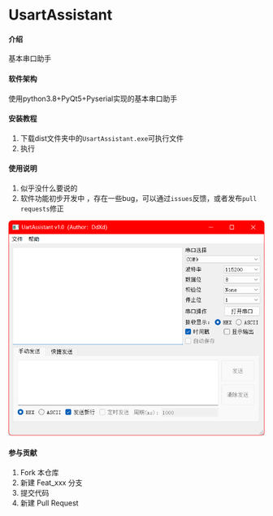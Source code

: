 # UsartAssistant

#### 介绍
基本串口助手

#### 软件架构
使用python3.8+PyQt5+Pyserial实现的基本串口助手


#### 安装教程

1.  下载dist文件夹中的`UsartAssistant.exe`可执行文件
2.  执行

#### 使用说明

1.  似乎没什么要说的
2.  软件功能初步开发中 ，存在一些bug，可以通过`issues`反馈，或者发布`pull requests`修正

![软件界面](.\image\软件界面.png)

#### 参与贡献

1.  Fork 本仓库
2.  新建 Feat_xxx 分支
3.  提交代码
4.  新建 Pull Request
